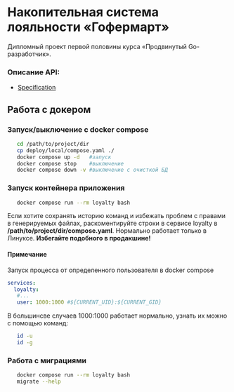 # Накопительная система лояльности «Гофермарт» 

Дипломный проект первой половины курса «Продвинутый Go-разработчик».

### Описание API:
- [Specification](SPECIFICATION.md)

## Работа с докером

### Запуск/выключение с docker compose
```bash
   cd /path/to/project/dir
   cp deploy/local/compose.yaml ./
   docker compose up -d   #запуск
   docker compose stop    #выключение
   docker compose down -v #выключение с очисткой БД
```
### Запуск контейнера приложения
```bash
   docker compose run --rm loyalty bash
```

Если хотите сохранять историю команд и избежать проблем с правами в генерируемых файлах,
раскоментируйте строки в сервисе loyalty в **/path/to/project/dir/compose.yaml**. 
Нормально работает только в Линуксе. **Избегайте подобного в продакшине!**

#### Примечание
Запуск процесса от определенного пользователя в docker compose
```yaml
services:
  loyalty:
   #...
   user: 1000:1000 #${CURRENT_UID}:${CURRENT_GID}
```
В большинсве случаев 1000:1000 работает нормально, узнать их можно с помощью команд:
```bash
   id -u
   id -g
```

### Работа с миграциями
```bash
   docker compose run --rm loyalty bash
   migrate --help
```
